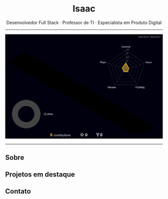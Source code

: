<h1 align="center">Isaac</h1>

<p align="center">
  Desenvolvedor Full Stack · Professor de TI · Especialista em Produto Digital
</p>

---

![](profile-3d-contrib/profile-night-rainbow.svg)

---

## Sobre


## Projetos em destaque


## Contato

